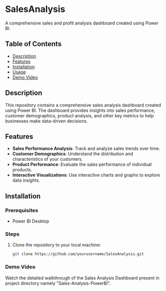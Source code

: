 # SalesAnalysis
A comprehensive sales and profit analysis dashboard created using Power BI.

## Table of Contents
- [Description]()
- [Features]()
- [Installation]()
- [Usage]()
- [Demo Video]()

## Description
This repository contains a comprehensive sales analysis dashboard created using Power BI. The dashboard provides insights into sales performance, customer demographics, product analysis, and other key metrics to help businesses make data-driven decisions.

## Features
- **Sales Performance Analysis**: Track and analyze sales trends over time.
- **Customer Demographics**: Understand the distribution and characteristics of your customers.
- **Product Performance**: Evaluate the sales performance of individual products.
- **Interactive Visualizations**: Use interactive charts and graphs to explore data insights.

## Installation
### Prerequisites
- Power BI Desktop

### Steps
1. Clone the repository to your local machine:
   ```bash
   git clone https://github.com/yourusername/SalesAnalysis.git

### Demo Video
Watch the detailed walkthrough of the Sales Analysis Dashboard present in project directory namely "Sales-Analysis-PowerBI".

